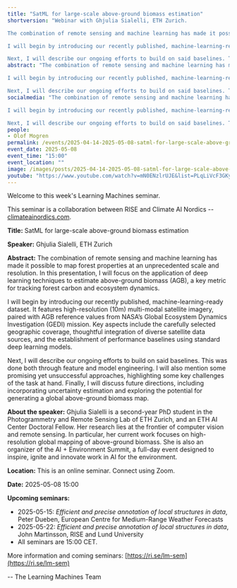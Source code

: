 ```yaml
---
title: "SatML for large-scale above-ground biomass estimation"
shortversion: "Webinar with Ghjulia Sialelli, ETH Zurich. 

The combination of remote sensing and machine learning has made it possible to map forest properties at an unprecedented scale and resolution. In this presentation, I will focus on the application of deep learning techniques to estimate above-ground biomass (AGB), a key metric for tracking forest carbon and ecosystem dynamics.

I will begin by introducing our recently published, machine-learning-ready dataset. It features high-resolution (10m) multi-modal satellite imagery, paired with AGB reference values from NASA’s Global Ecosystem Dynamics Investigation (GEDI) mission. Key aspects include the carefully selected geographic coverage, thoughtful integration of diverse satellite data sources, and the establishment of performance baselines using standard deep learning models.

Next, I will describe our ongoing efforts to build on said baselines. This was done both through feature and model engineering. I will also mention some promising yet unsuccessful approaches, highlighting some key challenges of the task at hand. Finally, I will discuss future directions, including incorporating uncertainty estimation and exploring the potential for generating a global above-ground biomass map."
abstract: "The combination of remote sensing and machine learning has made it possible to map forest properties at an unprecedented scale and resolution. In this presentation, I will focus on the application of deep learning techniques to estimate above-ground biomass (AGB), a key metric for tracking forest carbon and ecosystem dynamics.

I will begin by introducing our recently published, machine-learning-ready dataset. It features high-resolution (10m) multi-modal satellite imagery, paired with AGB reference values from NASA’s Global Ecosystem Dynamics Investigation (GEDI) mission. Key aspects include the carefully selected geographic coverage, thoughtful integration of diverse satellite data sources, and the establishment of performance baselines using standard deep learning models.

Next, I will describe our ongoing efforts to build on said baselines. This was done both through feature and model engineering. I will also mention some promising yet unsuccessful approaches, highlighting some key challenges of the task at hand. Finally, I will discuss future directions, including incorporating uncertainty estimation and exploring the potential for generating a global above-ground biomass map."
socialmedia: "The combination of remote sensing and machine learning has made it possible to map forest properties at an unprecedented scale and resolution. In this presentation, I will focus on the application of deep learning techniques to estimate above-ground biomass (AGB), a key metric for tracking forest carbon and ecosystem dynamics.

I will begin by introducing our recently published, machine-learning-ready dataset. It features high-resolution (10m) multi-modal satellite imagery, paired with AGB reference values from NASA’s Global Ecosystem Dynamics Investigation (GEDI) mission. Key aspects include the carefully selected geographic coverage, thoughtful integration of diverse satellite data sources, and the establishment of performance baselines using standard deep learning models.

Next, I will describe our ongoing efforts to build on said baselines. This was done both through feature and model engineering. I will also mention some promising yet unsuccessful approaches, highlighting some key challenges of the task at hand. Finally, I will discuss future directions, including incorporating uncertainty estimation and exploring the potential for generating a global above-ground biomass map."
people:
- Olof Mogren
permalink: /events/2025-04-14-2025-05-08-satml-for-large-scale-above-ground-biomass-estimation
event_date: 2025-05-08
event_time: "15:00"
event_location: ""
image: /images/posts/2025-04-14-2025-05-08-satml-for-large-scale-above-ground-biomass-estimation.jpg
youtube: "https://www.youtube.com/watch?v=mN0ENzlrUJE&list=PLqLiVcF3GKy0-jZFGg-VqLzh51LqCfduN&index=2"
--- 
```

Welcome to this week's Learning Machines seminar.

This seminar is a collaboration between RISE and Climate AI Nordics -- [climateainordics.com](https://climateainordics.com/).

**Title:** SatML for large-scale above-ground biomass estimation

**Speaker:** Ghjulia Sialelli, ETH Zurich

**Abstract:** The combination of remote sensing and machine learning has made it possible to map forest properties at an unprecedented scale and resolution. In this presentation, I will focus on the application of deep learning techniques to estimate above-ground biomass (AGB), a key metric for tracking forest carbon and ecosystem dynamics.

I will begin by introducing our recently published, machine-learning-ready dataset. It features high-resolution (10m) multi-modal satellite imagery, paired with AGB reference values from NASA’s Global Ecosystem Dynamics Investigation (GEDI) mission. Key aspects include the carefully selected geographic coverage, thoughtful integration of diverse satellite data sources, and the establishment of performance baselines using standard deep learning models.

Next, I will describe our ongoing efforts to build on said baselines. This was done both through feature and model engineering. I will also mention some promising yet unsuccessful approaches, highlighting some key challenges of the task at hand. Finally, I will discuss future directions, including incorporating uncertainty estimation and exploring the potential for generating a global above-ground biomass map.

**About the speaker:** Ghjulia Sialelli is a second-year PhD student in the Photogrammetry and Remote Sensing Lab of ETH Zurich, and an ETH AI Center Doctoral Fellow. Her research lies at the frontier of computer vision and remote sensing. In particular, her current work focuses on high-resolution global mapping of above-ground biomass. She is also an organizer of the AI + Environment Summit, a full-day event designed to inspire, ignite and innovate work in AI for the environment.

**Location:** This is an online seminar. Connect using Zoom.

**Date:** 2025-05-08 15:00



**Upcoming seminars:**

* 2025-05-15: *Efficient and precise annotation of local structures in data*, Peter Dueben, European Centre for Medium-Range Weather Forecasts
* 2025-05-22: *Efficient and precise annotation of local structures in data*, John Martinsson, RISE and Lund University
* All seminars are 15:00 CET.

More information and coming seminars: [https://ri.se/lm-sem](https://ri.se/lm-sem)

-- The Learning Machines Team

